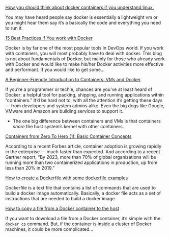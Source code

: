 [How you should think about docker containers if you understand linux.](https://medium.com/@sproulelucas13/how-you-should-think-about-docker-containers-if-you-understand-linux-70587eb00fa5)

You may have heard people say docker is essentially a lightweight vm or you might hear them say it’s a basically the code and everything you need to run it.

[15 Best Practices if You work with Docker](https://azeynalli1990.medium.com/15-best-practices-if-when-working-with-docker-9fc2647eecf9)

Docker is by far one of the most popular tools in DevOps world. If you work with containers, you will most probably have to deal with docker. This blog is not about fundamentals of Docker, but mainly for those who already work with Docker and would like to make his/her Docker activities more effective and performant. If you would like to get some…

[A Beginner-Friendly Introduction to Containers, VMs and Docker](https://medium.com/free-code-camp/a-beginner-friendly-introduction-to-containers-vms-and-docker-79a9e3e119b)

If you’re a programmer or techie, chances are you’ve at least heard of Docker: a helpful tool for packing, shipping, and running applications within “containers.” It’d be hard not to, with all the attention it’s getting these days — from developers and system admins alike. Even the big dogs like Google, VMware and Amazon are building services to support it.

* The one big difference between containers and VMs is that containers *share* the host system’s kernel with other containers.

[Containers from Zero To Hero (1): Basic Container Concepts](https://aws.plainenglish.io/container-zero-to-hero-1-basic-container-concept-b78700e2dcb5)

According to a recent Forbes article, container adoption is growing rapidly in the enterprise — much faster than expected. And according to a recent Gartner report, “By 2023, more than 70% of global organizations will be running more than two containerized applications in production, up from less than 20% in 2019.”

[How to create a Dockerfile with some dockerfile examples](https://linuxtechlab.medium.com/how-to-create-a-dockerfile-with-some-dockerfile-examples-f6d645563bb2)

Dockerfile is a text file that contains a list of commands that are used to build a docker image automatically. Basically, a docker file acts as a set of instructions that are needed to build a docker image.


[How to copy a file from a Docker container to the host](https://faun.pub/how-to-copy-a-file-from-a-docker-container-to-the-host-77370406c0c9)

If you want to download a file from a Docker container, it’s simple with the `docker cp` command. But, if the container is inside a cluster of Docker machines, it could be more complicated…